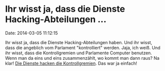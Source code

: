 Ihr wisst ja, dass die Dienste Hacking-Abteilungen \...
=======================================================

Date: 2014-03-05 11:12:15

Ihr wisst ja, dass die Dienste Hacking-Abteilungen haben. Und ihr wisst,
dass die angeblich vom Parlament \"kontrolliert\" werden. Jaja, ich
weiß. Und ihr wisst, dass die Kontrollgremien und Parlamente Computer
benutzen. Wenn man da eins und eins zusammenzählt, wo kommt man dann
raus? Na klar! [Die Dienste hacken die
Kontrollgremien](http://mobile.nytimes.com/2014/03/05/us/new-inquiry-into-cia-employees-amid-clashes-over-interrogation-program.html).
Das war ja einfach!
